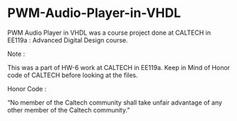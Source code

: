 # PWM-Audio-Player-in-VHDL
PWM Audio Player in VHDL was a course project done at CALTECH in EE119a : Advanced Digital Design course. 

Note :

This was a part of HW-6 work at CALTECH in EE119a. Keep in Mind of Honor code of CALTECH before looking at the files.

Honor Code :

“No member of the Caltech community shall take unfair advantage of any other member of the Caltech community.”
